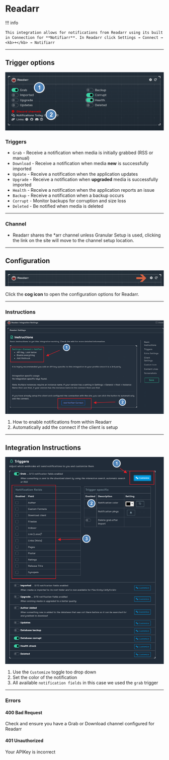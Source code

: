 # Readarr

!!! info

    This integration allows for notifications from Readarr using its built in Connection for **Notifiarr**. In Readarr click Settings → Connect → <kb>+</kb> → Notifiarr

---

## Trigger options

![trigger-channels.png](../../assets/screenshots/integrations/readarr/trigger-channels.png)

### Triggers

- `Grab` - Receive a notification when media is initially grabbed (RSS or manual)
- `Download` - Receive a notification when media **new** is successfully imported
- `Update` - Receive a notification when the application updates
- `Upgrade` - Receive a notification when **upgraded** media is successfully imported
- `Health` - Receive a notification when the application reports an issue
- `Backup` - Receive a notification when a backup occurs
- `Corrupt` - Monitor backups for corruption and size loss
- `Deleted` - Be notified when media is deleted

---

### Channel

- Readarr shares the *arr channel unless Granular Setup is used, clicking the link on the site will move to the channel setup location.

---

## Configuration

![open-configuration.png](../../assets/screenshots/integrations/readarr/open-configuration.png)

Click the **cog icon** to open the configuration options for Readarr.

---

### Instructions

![instructions.png](../../assets/screenshots/integrations/readarr/instructions.png)

1. How to enable notifications from within Readarr
2. Automatically add the connect if the client is setup

---

## Integration Instructions

![configuration.png](../../assets/screenshots/integrations/readarr/configuration.png)

1. Use the `Customize` toggle too drop down
2. Set the color of the notification
3. All available `notification fields` in this case we used the `grab` trigger

---

### Errors

#### 400 Bad Request

Check and ensure you have a Grab or Download channel configured for Readarr

#### 401 Unauthorized

Your APIKey is incorrect
